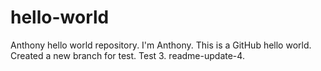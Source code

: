 # hello-world
Anthony hello world repository.
I'm Anthony.
This is a GitHub hello world.
Created a new branch for test. Test 3. readme-update-4.
